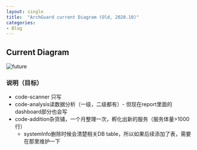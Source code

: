 ```yaml
---
layout: single
title:  "ArchGuard current Diagram (Old, 2020.10)"
categories:
- Blog
---
```


## Current Diagram

![future](http://www.plantuml.com/plantuml/png/bLHVJnj747_tfzZw2QI6Qr2V-XGRcnH2KZScpsYxjp5NrhkdlJseMrLAmfy08ZhID9LA6veea5IjIf3IaXHClqozT-R9Nw5pVyvmbvWcVl7CxCplzvlPsxdaA2oLssI53onEc6jILp8qgvJjV68O4Y-CD2mrwtxXEbGImHNbQeI8fd7T8bYQuff5RSgCiOylr1ZcwiRLAKDIHh53ZOiNFeBup1WKOOjJEMA7B8KQbOxWCzMlr528UV53L2n9CcifIbGH77_xmDzUqgzNaO4IUtsxE9ol6uNK2fqFAtJxblRkGqgXtd8KRSwKXSjDB5j394M_x89OD2OaBGwZRme8VdrTGqIOjCGnQpcMCrw5YZ48e3I2nergCGDpOmAu1aDS5QRBQ1ucXBWY5BFucIPNL_pjJRt-ItVnkDVUqC_kTFvvrFthXpZ-xwtR_iPT__7Ts1tItc_T5qULyl1RsUi4Sx1JsiJDikhDfU3mkR_sk-zvtVt5uFjVzVAkzfxssgi0hbT-h9H1HkVrFU3fjTS6yamBmHnqbWfDOkdao9PVTOuVn6JwrIwuaACtbdljhKayZvDEbry6Bu-WqzfK_VEfL5CIwnmz3HxVrZlt_4TtzE4pY4nY8eZmrtVr_NLmBrlAzpOxXplTlNrz_33OMehfphsUacbQoX8ybP_wMVL0sVtp-Sc3Gv3RVR7KQU_tMIEferSKc7fdw-J9ty5FUy7Uas1p9VXZ3KPPASFuO9Zf14zbV4dvdCKTW9-CBJJHn0qQybK4cGklgwZtjlJgGN9-yl1dlUZbK4ngKsvIJbfHIrzJMMDkm-8XIly8fMSeFWmvmh4NJybzxxlEqG60dqBVPAq5tAfJEMyH2fdZaO-IG5XRTsrRI8KgPLHobK2ktP3Of7c9WhXDobN9jaDLYOV0ZJ0MSAC1oXo0XR-RGYBC62eRLLIgJUIWg2lf7Av7gL1RFUFsUyh7Xn7AO61uketmwS9yc6WbZpcAe3WKoPgbZ8L6748EaPQj8h1l2_2xJbcwiTxO6B0ZO2r4WkgVNOCMqkJHzqn-unF9PaQfUS2tBfzFfwThEOfyNNPjl6D1_XaDhkn3PzP6T6VHrKtmUJ57qwO6VzN_LtvUzRiFfp_uSvvNR6J8Bq6kssJ_0G00)

### 说明（目标）

* code-scanner 只写
* code-analysis读数据分析（一级，二级都有）- 但现在report里面的dashboard部分也会写
* code-addition杂货铺，一个月整理一次，孵化出新的服务（服务体量>1000行）
    * systemInfo删除时候会清楚相关DB table，所以如果后续添加了表，需要在那里维护一下


